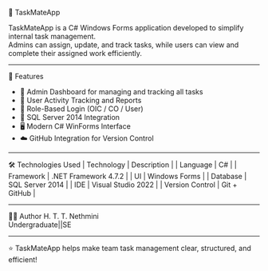  🧩 TaskMateApp

TaskMateApp is a C# Windows Forms application developed to simplify internal task management.  
Admins can assign, update, and track tasks, while users can view and complete their assigned work efficiently.

---

🚀 Features
- 🧭 Admin Dashboard for managing and tracking all tasks  
- 👥 User Activity Tracking and Reports  
- 🔐 Role-Based Login (OIC / CO / User)  
- 💾 SQL Server 2014 Integration  
- 🖥️ Modern C# WinForms Interface  
- ☁️ GitHub Integration for Version Control  

---

🛠️ Technologies Used
| Technology      | Description          |
| Language        | C#                   |
| Framework       | .NET Framework 4.7.2 |
| UI              | Windows Forms        |
| Database        | SQL Server 2014      |
| IDE             | Visual Studio 2022   |
| Version Control | Git + GitHub         |

---

👩‍💻 Author
H. T. T. Nethmini  
Undergraduate||SE  

---

⭐ TaskMateApp helps make team task management clear, structured, and efficient!
